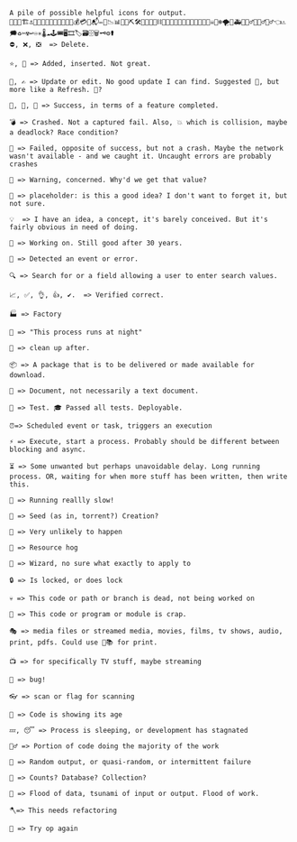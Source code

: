     A pile of possible helpful icons for output.
    🚨🛑🚚🏗⚓🧨🎉🎯🦺👑💡📼📀📒🔖💰💳📧📬✏📅📉📊📌📏⛏🛠🔧🔗⛓️‍💥⛓🧰💊🚪🚫🆕🆗🔴🔘🚩🏁🎌🏴‍☠️🏓❄🌪🚜🚑🐣🏃‍♂️👷🕵️‍♂️🙋‍♂️👈⚠🗯♻✂☢↩♾✳🌡☁🕹🎟🖥🎞🏷🗃🗄🗑🗝⚙⚰
    ⛔, ❌, ❎  => Delete.                                   

    ⭐, 🌟 => Added, inserted. Not great. 

    📝, ✍ => Update or edit. No good update I can find. Suggested 🔄, but more like a Refresh. 🔨?

    🥂, 👏, 🎯 => Success, in terms of a feature completed.

    💣 => Crashed. Not a captured fail. Also, 💥 which is collision, maybe a deadlock? Race condition?

    🙁 => Failed, opposite of success, but not a crash. Maybe the network wasn't available - and we caught it. Uncaught errors are probably crashes

    🤨 => Warning, concerned. Why'd we get that value?  

    🤔 => placeholder: is this a good idea? I don't want to forget it, but not sure.
    
    💡  => I have an idea, a concept, it's barely conceived. But it's fairly obvious in need of doing.

    🚧 => Working on. Still good after 30 years.

    👀 => Detected an event or error.                                                            

    🔍 => Search for or a field allowing a user to enter search values.

    📈, ✅, 👌, 👍, ✔.  => Verified correct.

    🏭 => Factory

    🌙 => "This process runs at night"

    🧹 => clean up after.

    📦 => A package that is to be delivered or made available for download.

    📃 => Document, not necessarily a text document.       

    🧪 => Test. 🎓 Passed all tests. Deployable.                                                                                              

    ⏰=> Scheduled event or task, triggers an execution

    ⚡ => Execute, start a process. Probably should be different between blocking and async.

    ⏳ => Some unwanted but perhaps unavoidable delay. Long running process. OR, waiting for when more stuff has been written, then write this.

    🐌 => Running reallly slow!

    🌱 => Seed (as in, torrent?) Creation? 

    🦄 => Very unlikely to happen

    🐷 => Resource hog           

    🧙 => Wizard, no sure what exactly to apply to
    
    🔒 => Is locked, or does lock
    
    💀 => This code or path or branch is dead, not being worked on
    
    💩 => This code or program or module is crap.
    
    🎭 => media files or streamed media, movies, films, tv shows, audio, print, pdfs. Could use 📕📚 for print.
    
    📺 => for specifically TV stuff, maybe streaming
    
    🐛 => bug!     
    
    👓 => scan or flag for scanning

    👴 => Code is showing its age                              

    💤, 😴 => Process is sleeping, or development has stagnated

    🏋️‍♂️ => Portion of code doing the majority of the work  

    🎲 => Random output, or quasi-random, or intermittent failure

    🧮 => Counts? Database? Collection?

    🌊 => Flood of data, tsunami of input or output. Flood of work.

    🪓=> This needs refactoring
    
    🔁 => Try op again
